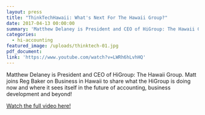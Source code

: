 ```yaml
---
layout: press
title: "ThinkTechHawaii: What's Next For The Hawaii Group?"
date: 2017-04-13 00:00:00
summary: 'Matthew Delaney is President and CEO of HiGroup: The Hawaii Group. Matt joins Reg Baker on Business in Hawaii to share what the HiGroup is doing now and where it sees itself in the future of accounting, business development and beyond!'
categories:
  - hi-accounting
featured_image: /uploads/thinktech-01.jpg
pdf_document:
link: 'https://www.youtube.com/watch?v=LWRh6hLvhHQ'
---
```



Matthew Delaney is President and CEO of HiGroup: The Hawaii Group. Matt joins Reg Baker on Business in Hawaii to share what the HiGroup is doing now and where it sees itself in the future of accounting, business development and beyond!

[Watch the full video here!](https://www.youtube.com/watch?v=LWRh6hLvhHQ)